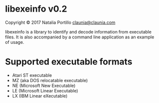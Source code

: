 ﻿libexeinfo v0.2
===============

Copyright © 2017 Natalia Portillo <claunia@claunia.com>

libexeinfo is a library to identify and decode information from executable files.
It is also accompanied by a command line application as an example of usage.

Supported executable formats
============================
* Atari ST executable
* MZ (aka DOS relocatable executable)
* NE (Microsoft New Executable)
* LE (Microsoft Linear Executable)
* LX (IBM Linear eXecutable)